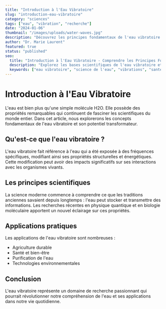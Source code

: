```yaml
---
title: "Introduction à l'Eau Vibratoire"
slug: "introduction-eau-vibratoire"
category: "sciences"
tags: ["eau", "vibration", "recherche"]
date: "2024-01-06"
thumbnail: "/images/uploads/water-waves.jpg"
description: "Découvrez les principes fondamentaux de l'eau vibratoire et son impact sur notre santé et notre environnement."
author: "Dr. Marie Laurent"
featured: true
status: "published"
seo:
  title: "Introduction à l'Eau Vibratoire - Comprendre les Principes Fondamentaux"
  description: "Explorez les bases scientifiques de l'eau vibratoire et découvrez comment elle peut transformer notre approche de la santé et de l'environnement."
  keywords: ["eau vibratoire", "science de l'eau", "vibrations", "santé naturelle"]
---
```


# Introduction à l'Eau Vibratoire

L'eau est bien plus qu'une simple molécule H2O. Elle possède des propriétés remarquables qui continuent de fasciner les scientifiques du monde entier. Dans cet article, nous explorerons les concepts fondamentaux de l'eau vibratoire et son potentiel transformateur.

## Qu'est-ce que l'eau vibratoire ?

L'eau vibratoire fait référence à l'eau qui a été exposée à des fréquences spécifiques, modifiant ainsi ses propriétés structurelles et énergétiques. Cette modification peut avoir des impacts significatifs sur ses interactions avec les organismes vivants.

## Les principes scientifiques

La science moderne commence à comprendre ce que les traditions anciennes savaient depuis longtemps : l'eau peut stocker et transmettre des informations. Les recherches récentes en physique quantique et en biologie moléculaire apportent un nouvel éclairage sur ces propriétés.

## Applications pratiques

Les applications de l'eau vibratoire sont nombreuses :
- Agriculture durable
- Santé et bien-être
- Purification de l'eau
- Technologies environnementales

## Conclusion

L'eau vibratoire représente un domaine de recherche passionnant qui pourrait révolutionner notre compréhension de l'eau et ses applications dans notre vie quotidienne.
